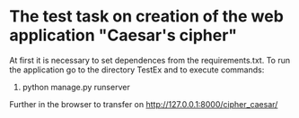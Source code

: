 # The test task on creation of the web application "Caesar's cipher"
At first it is necessary to set dependences from the requirements.txt.
To run the application go to the directory TestEx and to execute commands:
1) python manage.py runserver

Further in the browser to transfer on http://127.0.0.1:8000/cipher_caesar/
